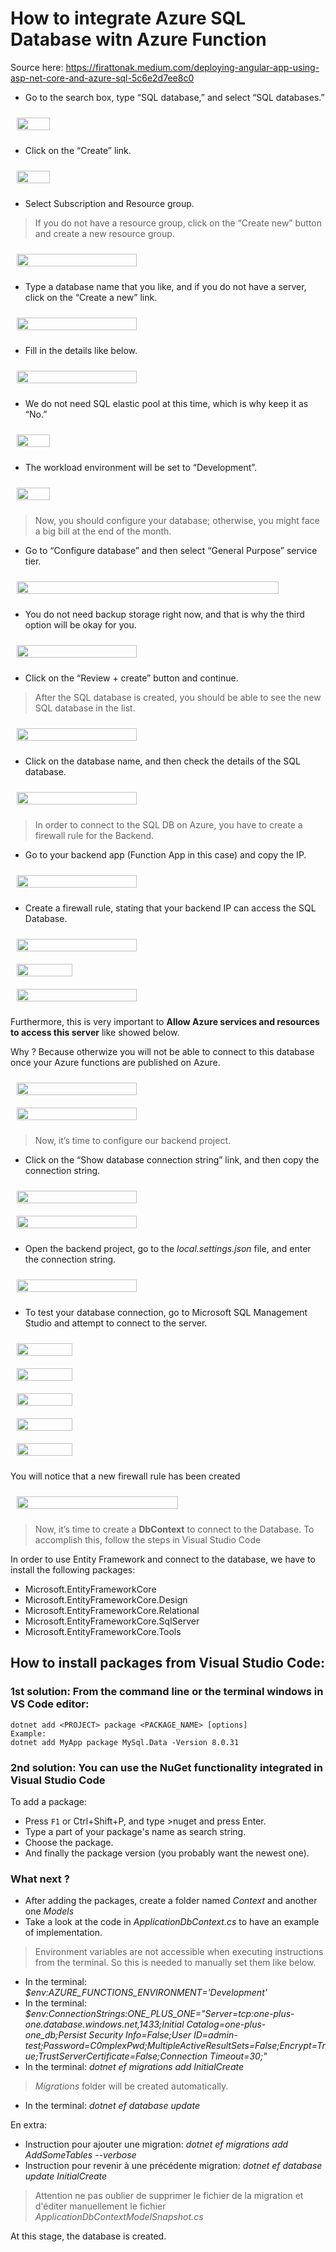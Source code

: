 # How to integrate Azure SQL Database witn Azure Function

Source here: https://firattonak.medium.com/deploying-angular-app-using-asp-net-core-and-azure-sql-5c6e2d7ee8c0

- Go to the search box, type “SQL database,” and select “SQL databases.”

<div style="display: flex; justify-content: left; padding: 10px;">
  <img src=".images/azure-sql-database.webp" style="width: 33%; height: 33%;">
</div>

- Click on the “Create” link.

<div style="display: flex; justify-content: left; padding: 10px;">
  <img src=".images/azure-sql-database-create-link.webp" style="width: 33%; height: 33%;">
</div>

- Select Subscription and Resource group. 

> If you do not have a resource group, click on the “Create new” button and create a new resource group.

<div style="display: flex; justify-content: left; padding: 10px;">
  <img src=".images/azure-sql-database-resource-group.webp" style="width: 63%; height: 63%;">
</div>

- Type a database name that you like, and if you do not have a server, click on the “Create a new” link.

<div style="display: flex; justify-content: left; padding: 10px;">
  <img src=".images/azure-sql-database-server-details.webp" style="width: 63%; height: 63%;">
</div>

- Fill in the details like below.

<div style="display: flex; justify-content: left; padding: 10px;">
  <img src=".images/azure-sql-database-authentication.webp" style="width: 63%; height: 63%;">
</div>

- We do not need SQL elastic pool at this time, which is why keep it as “No.” 

<div style="display: flex; justify-content: left; padding: 10px;">
  <img src=".images/azure-sql-database-elastic-pool.webp" style="width: 33%; height: 33%;">
</div>

- The workload environment will be set to “Development”.

<div style="display: flex; justify-content: left; padding: 10px;">
  <img src=".images/azure-sql-database-workload-environment.webp" style="width: 33%; height: 33%;">
</div>

> Now, you should configure your database; otherwise, you might face a big bill at the end of the month. 

- Go to “Configure database” and then select “General Purpose” service tier.

<div style="display: flex; justify-content: left; padding: 10px;">
  <img src=".images/azure-sql-database-service-and-compute-tier.webp" style="width: 93%; height: 93%;">
</div>

- You do not need backup storage right now, and that is why the third option will be okay for you. 

<div style="display: flex; justify-content: left; padding: 10px;">
  <img src=".images/azure-sql-database-backup-storage-redundancy.webp" style="width: 63%; height: 63%;">
</div>

- Click on the “Review + create” button and continue.

> After the SQL database is created, you should be able to see the new SQL database in the list. 

<div style="display: flex; justify-content: left; padding: 10px;">
  <img src=".images/azure-sql-database-list.webp" style="width: 63%; height: 63%;">
</div>

- Click on the database name, and then check the details of the SQL database.

<div style="display: flex; justify-content: left; padding: 10px;">
  <img src=".images/azure-sql-database-one-plus-one.webp" style="width: 63%; height: 63%;">
</div>

> In order to connect to the SQL DB on Azure, you have to create a firewall rule for the Backend. 

- Go to your backend app (Function App in this case) and copy the IP.

<div style="display: flex; justify-content: left; padding: 10px;">
  <img src=".images/azure-sql-database-copy-ip.webp" style="width: 63%; height: 63%;">
</div>

- Create a firewall rule, stating that your backend IP can access the SQL Database.

<div style="display: flex; justify-content: left; padding: 10px;">
  <img src=".images/azure-sql-database-selected-networks.webp" style="width: 63%; height: 63%;">
</div>

<div style="display: flex; justify-content: left; padding: 10px;">
  <img src=".images/azure-sql-database-firewall-rule.webp" style="width: 43%; height: 43%;">
</div>

<div style="display: flex; justify-content: left; padding: 10px;">
  <img src=".images/azure-sql-database-firewall-rule-save.webp" style="width: 63%; height: 63%;">
</div>

Furthermore, this is very important to **Allow Azure services and resources to access this server** like showed below. 

Why ? Because otherwize you will not be able to connect to this database once your Azure functions are published on Azure. 

<div style="display: flex; justify-content: left; padding: 10px;">
  <img src=".images/set-server-firewall.webp" style="width: 63%; height: 63%;">
</div>

<div style="display: flex; justify-content: left; padding: 10px;">
  <img src=".images/allow-azure-services.webp" style="width: 63%; height: 63%;">
</div>

> Now, it’s time to configure our backend project.

- Click on the “Show database connection string” link, and then copy the connection string.

<div style="display: flex; justify-content: left; padding: 10px;">
  <img src=".images/azure-sql-database-show-database-connection-strings.webp" style="width: 63%; height: 63%;">
</div>

<div style="display: flex; justify-content: left; padding: 10px;">
  <img src=".images/azure-sql-database-connection-string.webp" style="width: 63%; height: 63%;">
</div>

- Open the backend project, go to the *local.settings.json* file, and enter the connection string.

<div style="display: flex; justify-content: left; padding: 10px;">
  <img src=".images/connections-strings-one-plus-one.webp" style="width: 63%; height: 63%;">
</div>

- To test your database connection, go to Microsoft SQL Management Studio and attempt to connect to the server.

<div style="display: flex; justify-content: left; padding: 10px;">
  <img src=".images/azure-sql-database-test-management-studio.webp" style="width: 43%; height: 43%;">
</div>

<div style="display: flex; justify-content: left; padding: 10px;">
  <img src=".images/azure-sql-database-new-firewall-rule.webp" style="width: 43%; height: 43%;">
</div>

<div style="display: flex; justify-content: left; padding: 10px;">
  <img src=".images/azure-sql-database-se-connecter.webp" style="width: 43%; height: 43%;">
</div>

<div style="display: flex; justify-content: left; padding: 10px;">
  <img src=".images/azure-sql-database-new-firewall-rule-completed.webp" style="width: 43%; height: 43%;">
</div>

<div style="display: flex; justify-content: left; padding: 10px;">
  <img src=".images/azure-sql-database-object-explorer.webp" style="width: 43%; height: 43%;">
</div>

You will notice that a new firewall rule has been created

<div style="display: flex; justify-content: left; padding: 10px;">
  <img src=".images/azure-sql-database-firewall-rule-created.webp" style="width: 73%; height: 73%;">
</div>

> Now, it’s time to create a **DbContext** to connect to the Database. To accomplish this, follow the steps in Visual Studio Code

In order to use Entity Framework and connect to the database, we have to install the following packages:

- Microsoft.EntityFrameworkCore
- Microsoft.EntityFrameworkCore.Design
- Microsoft.EntityFrameworkCore.Relational
- Microsoft.EntityFrameworkCore.SqlServer
- Microsoft.EntityFrameworkCore.Tools

## How to install packages from Visual Studio Code:

### 1st solution: From the command line or the terminal windows in VS Code editor:

```
dotnet add <PROJECT> package <PACKAGE_NAME> [options]
Example:
dotnet add MyApp package MySql.Data -Version 8.0.31
```

### 2nd solution: You can use the NuGet functionality integrated in Visual Studio Code

To add a package:

- Press `F1` or Ctrl+Shift+P, and type >nuget and press Enter. 
- Type a part of your package's name as search string. 
- Choose the package. 
- And finally the package version (you probably want the newest one).

### What next ?

- After adding the packages, create a folder named *Context* and another one *Models*
- Take a look at the code in *ApplicationDbContext.cs* to have an example of implementation.

> Environment variables are not accessible when executing instructions from the terminal. So this is needed to manually set them like below.

- In the terminal: *$env:AZURE_FUNCTIONS_ENVIRONMENT='Development'*
- In the terminal: *$env:ConnectionStrings:ONE_PLUS_ONE="Server=tcp:one-plus-one.database.windows.net,1433;Initial Catalog=one-plus-one_db;Persist Security Info=False;User ID=admin-test;Password=C0mplexPwd;MultipleActiveResultSets=False;Encrypt=True;TrustServerCertificate=False;Connection Timeout=30;"*
- In the terminal: *dotnet ef migrations add InitialCreate*

> *Migrations* folder will be created automatically. 

- In the terminal: *dotnet ef database update* 

En extra:

- Instruction pour ajouter une migration: *dotnet ef migrations add AddSomeTables --verbose*
- Instruction pour revenir à une précédente migration: *dotnet ef database update InitialCreate*

> Attention ne pas oublier de supprimer le fichier de la migration et d'éditer manuellement le fichier *ApplicationDbContextModelSnapshot.cs*

At this stage, the database is created.